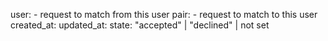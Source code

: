 user: <obj from users> - request to match from this user
pair: <obj from users> - request to match to this user
created_at: <datetime>
updated_at: <datetime>
state: "accepted" | "declined" | not set
